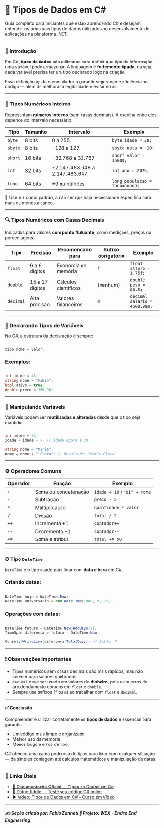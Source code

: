 # 📘 Tipos de Dados em C\#

Guia completo para iniciantes que estão aprendendo C# e desejam entender os principais tipos de dados utilizados no desenvolvimento de aplicações na plataforma .NET.

---

### 🧠 Introdução

Em C#, **tipos de dados** são utilizados para definir que tipo de informação uma variável pode armazenar. A linguagem é **fortemente tipada**, ou seja, cada variável precisa ter um tipo declarado logo na criação.

Essa definição ajuda o compilador a garantir segurança e eficiência no código — além de melhorar a legibilidade e evitar erros.

---

### 🔢 Tipos Numéricos Inteiros

Representam **números inteiros** (sem casas decimais). A escolha entre eles depende do intervalo necessário:

| Tipo    | Tamanho | Intervalo                      | Exemplo                        |
| ------- | ------- | ------------------------------ | ------------------------------ |
| `byte`  | 8 bits  | 0 a 255                        | `byte idade = 30;`             |
| `sbyte` | 8 bits  | -128 a 127                     | `sbyte nota = -10;`            |
| `short` | 16 bits | -32.768 a 32.767               | `short valor = 15000;`         |
| `int`   | 32 bits | -2.147.483.648 a 2.147.483.647 | `int ano = 2025;`              |
| `long`  | 64 bits | ±9 quintilhões                 | `long populacao = 7800000000;` |

🎯 Use `int` como padrão, a não ser que haja necessidade específica para mais ou menos alcance.

---

### 🔍 Tipos Numéricos com Casas Decimais

Indicados para valores **com ponto flutuante**, como medições, preços ou porcentagens.

| Tipo      | Precisão        | Recomendado para     | Sufixo obrigatório | Exemplo                       |
| --------- | --------------- | -------------------- | ------------------ | ----------------------------- |
| `float`   | 6 a 9 dígitos   | Economia de memória  | `f`                | `float altura = 1.75f;`       |
| `double`  | 15 a 17 dígitos | Cálculos científicos | (nenhum)           | `double peso = 88.5;`         |
| `decimal` | Alta precisão   | Valores financeiros  | `m`                | `decimal salario = 4500.99m;` |

---

### 📝 Declarando Tipos de Variáveis

No C#, a estrutura da declaração é sempre:

```csharp

tipo nome = valor;

```

### Exemplos:

```csharp

int idade = 43;
string nome = "Fabio";
bool ativo = true;
double preco = 199.90;

```

---

### 🧪 Manipulando Variáveis

Variáveis podem ser **reutilizadas e alteradas** desde que o tipo seja mantido:

```csharp

int idade = 25;
idade = idade + 5; // idade agora é 30

string nome = "Maria";
nome = nome + " Clara"; // Resultado: "Maria Clara"

```

---

### ⚙️ Operadores Comuns

| Operador | Função               | Exemplo                      |
| -------- | -------------------- | ---------------------------- |
| `+`      | Soma ou concatenação | `idade + 10` / `"Oi" + nome` |
| `-`      | Subtração            | `preco - 5`                  |
| `*`      | Multiplicação        | `quantidade * valor`         |
| `/`      | Divisão              | `total / 2`                  |
| `++`     | Incrementa +1        | `contador++`                 |
| `--`     | Decrementa -1        | `contador--`                 |
| `+=`     | Soma e atribui       | `total += 50`                |

---

### ⏰ Tipo `DateTime`

`DateTime` é o tipo usado para lidar com **data e hora** em C#.


### Criando datas:

```csharp

DateTime hoje = DateTime.Now;
DateTime aniversario = new DateTime(1980, 5, 25);

```

### Operações com datas:

```csharp

DateTime futuro = DateTime.Now.AddDays(7);
TimeSpan diferenca = futuro - DateTime.Now;

Console.WriteLine(diferenca.TotalDays); // Saída: 7

```

---

### ❗ Observações Importantes

* Tipos numéricos sem casas decimais são mais rápidos, mas não servem para valores quebrados.
* `decimal` deve ser usado em valores de **dinheiro**, pois evita erros de arredondamento comuns em `float` e `double`.
* Sempre use sufixos (`f` ou `m`) ao trabalhar com `float` e `decimal`.

---

#### ✅ Conclusão

Compreender e utilizar corretamente os **tipos de dados** é essencial para garantir:

* Um código mais limpo e organizado
* Melhor uso da memória
* Menos bugs e erros de tipo

C# oferece uma gama poderosa de tipos para lidar com qualquer situação — da simples contagem até cálculos matemáticos e manipulação de datas.

---

### 🔗 Links Úteis

* [📄 Documentação Oficial — Tipos de Dados em C#](https://learn.microsoft.com/pt-br/dotnet/csharp/language-reference/builtin-types/built-in-types)
* [🔧 Dotnetfiddle — Teste seu código C# online](https://dotnetfiddle.net/)
* [▶️ Vídeo: Tipos de Dados em C# – Curso em Vídeo](https://www.youtube.com/watch?v=8lugjL6i1cs)

---

##### ✍️ **Seção criada por:** *Fabio Zanneti* 🎯 Projeto: **WEX - End to End Engineering**
